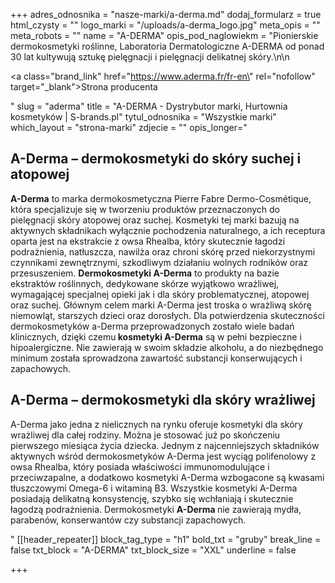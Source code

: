 +++
adres_odnosnika = "nasze-marki/a-derma.md"
dodaj_formularz = true
html_czysty = ""
logo_marki = "/uploads/a-derma_logo.jpg"
meta_opis = ""
meta_robots = ""
name = "A-DERMA"
opis_pod_naglowiekm = "Pionierskie dermokosmetyki roślinne, Laboratoria Dermatologiczne A-DERMA od ponad 30 lat kultywują sztukę pielęgnacji i pielęgnacji delikatnej skóry.\n\n    <p><a class=\"brand_link\" href=\"https://www.aderma.fr/fr-en\" rel=\"nofollow\" target=\"_blank\">Strona producenta</a></p>"
slug = "aderma"
title = "A-DERMA - Dystrybutor marki, Hurtownia kosmetyków | S-brands.pl"
tytul_odnosnika = "Wszystkie marki"
which_layout = "strona-marki"
zdjecie = ""
opis_longer="<h2><strong>A-Derma – dermokosmetyki do skóry suchej i atopowej </strong></h2><p><strong>A-Derma</strong> to marka dermokosmetyczna Pierre Fabre Dermo-Cosmétique, która specjalizuje się w tworzeniu produktów przeznaczonych do pielęgnacji skóry atopowej oraz suchej. Kosmetyki tej marki bazują na aktywnych składnikach wyłącznie pochodzenia naturalnego, a ich receptura oparta jest na ekstrakcie z owsa Rhealba, który skutecznie łagodzi podrażnienia, natłuszcza, nawilża oraz chroni skórę przed niekorzystnymi czynnikami zewnętrznymi, szkodliwym działaniu wolnych rodników oraz przesuszeniem. <strong>Dermokosmetyki A-Derma</strong> to produkty na bazie ekstraktów roślinnych, dedykowane skórze wyjątkowo wrażliwej, wymagającej specjalnej opieki jak i dla skóry problematycznej, atopowej oraz suchej. Głównym celem marki A-Derma jest troska o wrażliwą skórę niemowląt, starszych dzieci oraz dorosłych. Dla potwierdzenia skuteczności dermokosmetyków a-Derma przeprowadzonych zostało wiele badań klinicznych, dzięki czemu<strong> kosmetyki A-Derma</strong> są w pełni bezpieczne i hipoalergiczne. Nie zawierają w swoim składzie alkoholu, a do niezbędnego minimum została sprowadzona zawartość substancji konserwujących i zapachowych.</p><h2><strong>A-Derma – dermokosmetyki dla skóry wrażliwej </strong></h2><p>A-Derma jako jedna z nielicznych na rynku oferuje kosmetyki dla skóry wrażliwej dla całej rodziny. Można je stosować już po skończeniu pierwszego miesiąca życia dziecka. Jednym z najcenniejszych składników aktywnych wśród dermokosmetyków A-Derma jest wyciąg polifenolowy z owsa Rhealba, który posiada właściwości immunomodulujące i przeciwzapalne, a dodatkowo kosmetyki A-Derma wzbogacone są kwasami tłuszczowymi Omega-6 i witaminą B3. Wszystkie kosmetyki A-Derma posiadają delikatną konsystencję, szybko się wchłaniają i skutecznie łagodzą podrażnienia. Dermokosmetyki <strong>A-Derma </strong>nie zawierają mydła, parabenów, konserwantów czy substancji zapachowych.</p>"
[[header_repeater]]
block_tag_type = "h1"
bold_txt = "gruby"
break_line = false
txt_block = "A-DERMA"
txt_block_size = "XXL"
underline = false

+++
